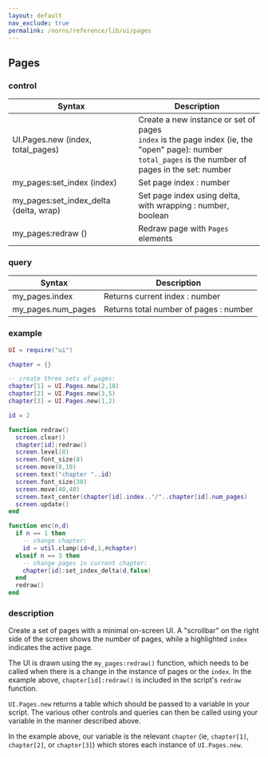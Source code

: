 ```yaml
---
layout: default
nav_exclude: true
permalink: /norns/reference/lib/ui/pages
---
```


## Pages

### control

| Syntax                                 | Description                                                                                                                                                    |
| -------------------------------------- | -------------------------------------------------------------------------------------------------------------------------------------------------------------- |
| UI.Pages.new (index, total_pages)      | Create a new instance or set of pages <br> `index` is the page index (ie, the "open" page): number <br>`total_pages` is the number of pages in the set: number |
| my_pages:set_index (index)             | Set page index : number                                                                                                                                        |
| my_pages:set_index_delta (delta, wrap) | Set page index using delta, with wrapping : number, boolean                                                                                                    |
| my_pages:redraw ()                     | Redraw page with `Pages` elements                                                                                                                              |

### query

| Syntax             | Description                            |
| ------------------ | -------------------------------------- |
| my_pages.index     | Returns current index : number         |
| my_pages.num_pages | Returns total number of pages : number |

### example

```lua
UI = require("ui")

chapter = {}

-- create three sets of pages:
chapter[1] = UI.Pages.new(2,10)
chapter[2] = UI.Pages.new(3,5)
chapter[3] = UI.Pages.new(1,2)

id = 2

function redraw()
  screen.clear()
  chapter[id]:redraw()
  screen.level(8)
  screen.font_size(8)
  screen.move(0,10)
  screen.text("chapter "..id)
  screen.font_size(30)
  screen.move(40,40)
  screen.text_center(chapter[id].index.."/"..chapter[id].num_pages)
  screen.update()
end

function enc(n,d)
  if n == 1 then
    -- change chapter:
    id = util.clamp(id+d,1,#chapter)
  elseif n == 3 then
    -- change pages in current chapter:
    chapter[id]:set_index_delta(d,false)
  end
  redraw()
end
```

### description

Create a set of pages with a minimal on-screen UI. A "scrollbar" on the right side of the screen shows the number of pages, while a highlighted `index` indicates the active page. 

The UI is drawn using the `my_pages:redraw()` function, which needs to be called when there is a change in the instance of pages or the `index`. In the example above, `chapter[id]:redraw()` is included in the script's `redraw` function.

`UI.Pages.new` returns a table which should be passed to a variable in your script. The various other controls and queries can then be called using your variable in the manner described above. 

In the example above, our variable is the relevant `chapter` (ie, `chapter[1]`, `chapter[2]`, or `chapter[3]`) which stores each instance of `UI.Pages.new`.
